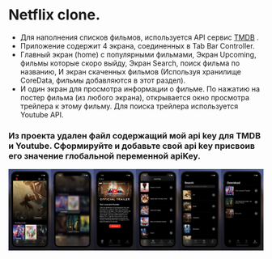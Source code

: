 # Netflix clone.

- Для наполнения списков фильмов, используется API сервис [TMDB](https://www.themoviedb.org) .
- Приложение содержит 4 экрана, соединенных в Tab Bar Controller.
- Главный экран (home) с популярными фильмами, Экран Upcoming, фильмы которые скоро выйду, Экран Search, поиск фильма по названию, И экран скаченных фильмов (Используя хранилище CoreData, фильмы добавляются в этот раздел).
- И один экран для просмотра информации о фильме. По нажатию на постер фильма (из любого экрана), открывается окно просмотра трейлера к этому фильму. Для поиска трейлера используется Youtube API.

### Из проекта удален файл содержащий мой api key для TMDB и Youtube. Сформируйте и добавьте свой api key присвоив его значение глобальной переменной apiKey.


<p align="center">
<img src="https://github.com/iamalexmih/Netflix-Clone/blob/main/Screenshot/«ScreenShot»%202022-09-20%20в%2019.05.25.png" 
alt="screenshots main Screen App" width="1000" />
</p>
